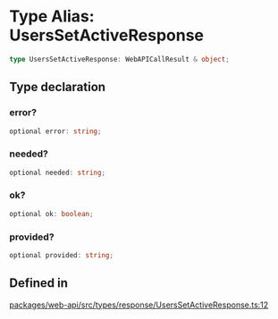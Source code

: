 # Type Alias: UsersSetActiveResponse

```ts
type UsersSetActiveResponse: WebAPICallResult & object;
```

## Type declaration

### error?

```ts
optional error: string;
```

### needed?

```ts
optional needed: string;
```

### ok?

```ts
optional ok: boolean;
```

### provided?

```ts
optional provided: string;
```

## Defined in

[packages/web-api/src/types/response/UsersSetActiveResponse.ts:12](https://github.com/slackapi/node-slack-sdk/blob/main/packages/web-api/src/types/response/UsersSetActiveResponse.ts#L12)
